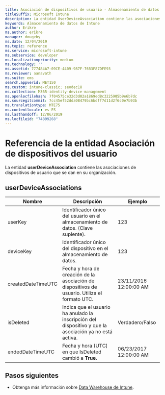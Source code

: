 ```yaml
---
title: Asociación de dispositivos de usuario - Almacenamiento de datos de Intune
titleSuffix: Microsoft Intune
description: La entidad UserDeviceAssociation contiene las asociaciones de dispositivos de usuario que se dan en su organización.
keywords: Almacenamiento de datos de Intune
author: Erikre
ms.author: erikre
manager: dougeby
ms.date: 12/04/2019
ms.topic: reference
ms.service: microsoft-intune
ms.subservice: developer
ms.localizationpriority: medium
ms.technology: ''
ms.assetid: 777484A7-09CE-4409-987F-76B3F87DFE93
ms.reviewer: aanavath
ms.suite: ems
search.appverid: MET150
ms.custom: intune-classic; seodec18
ms.collection: M365-identity-device-management
ms.openlocfilehash: 7f04575ce32d3d02a1869ed8c3225905b9e6b7dc
ms.sourcegitcommit: 7cc45ef52dda08479bc6bdff7d11d2f6c0e7b93b
ms.translationtype: MTE75
ms.contentlocale: es-ES
ms.lasthandoff: 12/06/2019
ms.locfileid: "74899268"
---
```

# <a name="reference-for-user-device-association-entity"></a>Referencia de la entidad Asociación de dispositivos del usuario

La entidad **userDeviceAssociation** contiene las asociaciones de dispositivos de usuario que se dan en su organización.

## <a name="userdeviceassociations"></a>userDeviceAssociations


|        Nombre        |                                           Descripción                                            |        Ejemplo         |
|--------------------|--------------------------------------------------------------------------------------------------|------------------------|
|      userKey       |              Identificador único del usuario en el almacenamiento de datos. (Clave suplente).               |          123           |
|     deviceKey      |                      Identificador único del dispositivo en el almacenamiento de datos.                      |          123           |
| createdDateTimeUTC |           Fecha y hora de creación de la asociación de dispositivos de usuario. Utiliza el formato UTC.           | 23/11/2016 12:00:00 AM |
|     isDeleted      | Indica que el usuario ha anulado la inscripción del dispositivo y que la asociación ya no está activa. |       Verdadero/Falso       |
|  endedDateTimeUTC  |              Fecha y hora (UTC) en que IsDeleted cambió a <strong>True</strong>.               | 06/23/2017 12:00:00 AM |

## <a name="next-steps"></a>Pasos siguientes

- Obtenga más información sobre [Data Warehouse de Intune](../reports-nav-create-intune-reports.md).
